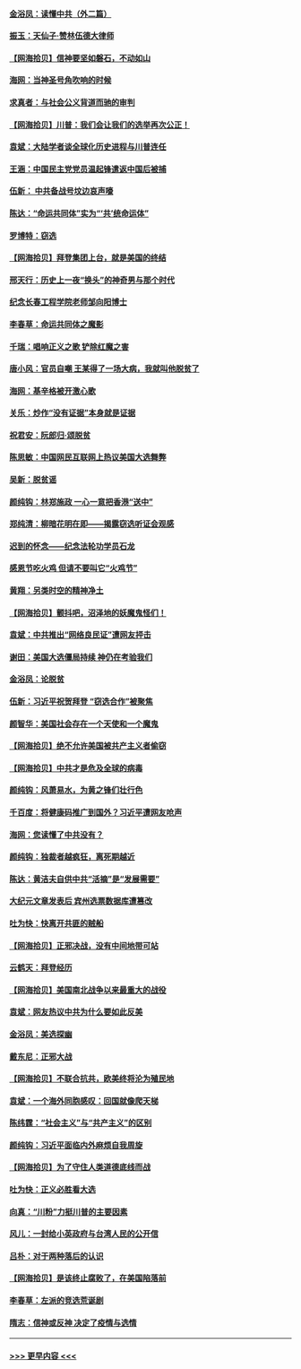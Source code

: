 #### [金浴凤：读懂中共（外二篇）](../pages/nsc993/n12597943.md?t=12051951) 
#### [振玉：天仙子‧赞林伍德大律师](../pages/nsc993/n12597929.md?t=12051951) 
#### [【网海拾贝】信神要坚如磐石，不动如山](../pages/nsc993/n12597901.md?t=12051951) 
#### [海网：当神圣号角吹响的时候](../pages/nsc993/n12595891.md?t=12051951) 
#### [求真者：与社会公义背道而驰的审判](../pages/nsc993/n12595868.md?t=12051951) 
#### [【网海拾贝】川普：我们会让我们的选举再次公正！](../pages/nsc993/n12594930.md?t=12051951) 
#### [袁斌：大陆学者谈全球化历史进程与川普连任](../pages/nsc993/n12594690.md?t=12051951) 
#### [王涵：中国民主党党员温起锋遣返中国后被捕](../pages/nsc993/n12594540.md?t=12051951) 
#### [伍新： 中共备战号坟边哀声嚎](../pages/nsc993/n12593086.md?t=12051951) 
#### [陈达：“命运共同体”实为“‘共’统命运体”](../pages/nsc993/n12590865.md?t=12051951) 
#### [罗博特：窃选](../pages/nsc993/n12590619.md?t=12051951) 
#### [【网海拾贝】拜登集团上台，就是美国的终结](../pages/nsc993/n12589725.md?t=12051951) 
#### [邢天行：历史上一夜“换头”的神奇男与那个时代](../pages/nsc993/n12589424.md?t=12051951) 
#### [纪念长春工程学院老师邹向阳博士](../pages/nsc993/n12585390.md?t=12051951) 
#### [李春草：命运共同体之魔影](../pages/nsc993/n12585026.md?t=12051951) 
#### [千瑞：唱响正义之歌 铲除红魔之害](../pages/nsc993/n12585002.md?t=12051951) 
#### [唐小风：官员自嘲 王某得了一场大病，我就叫他脱贫了](../pages/nsc993/n12584981.md?t=12051951) 
#### [海网：基辛格被开激心歌](../pages/nsc993/n12584946.md?t=12051951) 
#### [关乐：炒作“没有证据”本身就是证据](../pages/nsc993/n12583146.md?t=12051951) 
#### [祝君安：阮郎归‧颂脱贫](../pages/nsc993/n12583119.md?t=12051951) 
#### [陈思敏：中国网民互联网上热议美国大选舞弊](../pages/nsc993/n12582845.md?t=12051951) 
#### [吴新：脱贫谣](../pages/nsc993/n12580839.md?t=12051951) 
#### [颜纯钩：林郑施政 一心一意把香港“送中”](../pages/nsc993/n12580805.md?t=12051951) 
#### [郑纯清：柳暗花明在即——揭露窃选听证会观感](../pages/nsc993/n12580795.md?t=12051951) 
#### [迟到的怀念——纪念法轮功学员石龙](../pages/nsc993/n12580245.md?t=12051951) 
#### [感恩节吃火鸡  但请不要叫它“火鸡节”](../pages/nsc993/n12580252.md?t=12051951) 
#### [黄翔：另类时空的精神净土](../pages/nsc993/n12578638.md?t=12051951) 
#### [【网海拾贝】颤抖吧，沼泽地的妖魔鬼怪们！](../pages/nsc993/n12578552.md?t=12051951) 
#### [袁斌：中共推出“网络良民证”遭网友抨击](../pages/nsc993/n12578511.md?t=12051951) 
#### [谢田：美国大选僵局持续 神仍在考验我们](../pages/nsc993/n12577432.md?t=12051951) 
#### [金浴凤：论脱贫](../pages/nsc993/n12576386.md?t=12051951) 
#### [伍新：习近平祝贺拜登 “窃选合作”被聚焦](../pages/nsc993/n12576358.md?t=12051951) 
#### [颜智华：美国社会存在一个天使和一个魔鬼](../pages/nsc993/n12574299.md?t=12051951) 
#### [【网海拾贝】绝不允许美国被共产主义者偷窃](../pages/nsc993/n12573396.md?t=12051951) 
#### [【网海拾贝】中共才是危及全球的病毒](../pages/nsc993/n12571204.md?t=12051951) 
#### [颜纯钩：风萧易水，为黄之锋们壮行色](../pages/nsc993/n12571487.md?t=12051951) 
#### [千百度：将健康码推广到国外？习近平遭网友呛声](../pages/nsc993/n12570808.md?t=12051951) 
#### [海网：您读懂了中共没有？](../pages/nsc993/n12570487.md?t=12051951) 
#### [颜纯钩：独裁者越疯狂，离死期越近](../pages/nsc993/n12569055.md?t=12051951) 
#### [陈达：黄洁夫自供中共“活摘”是“发展需要”](../pages/nsc993/n12568541.md?t=12051951) 
#### [大纪元文章发表后 宾州选票数据库遭篡改](../pages/nsc993/n12568105.md?t=12051951) 
#### [吐为快：快离开共匪的贼船](../pages/nsc993/n12568462.md?t=12051951) 
#### [【网海拾贝】正邪决战，没有中间地带可站](../pages/nsc993/n12568439.md?t=12051951) 
#### [云鹤天：拜登经历](../pages/nsc993/n12567294.md?t=12051951) 
#### [【网海拾贝】美国南北战争以来最重大的战役](../pages/nsc993/n12567247.md?t=12051951) 
#### [袁斌：网友热议中共为什么要如此反美](../pages/nsc993/n12567162.md?t=12051951) 
#### [金浴凤：美选探幽](../pages/nsc993/n12567147.md?t=12051951) 
#### [戴东尼：正邪大战](../pages/nsc993/n12567033.md?t=12051951) 
#### [【网海拾贝】不联合抗共，欧美终将沦为殖民地](../pages/nsc993/n12565068.md?t=12051951) 
#### [袁斌：一个海外同胞感叹：回国就像爬天梯](../pages/nsc993/n12564986.md?t=12051951) 
#### [陈纬霆：“社会主义”与“共产主义”的区别](../pages/nsc993/n12562417.md?t=12051951) 
#### [颜纯钩：习近平面临内外麻烦自我周旋](../pages/nsc993/n12563356.md?t=12051951) 
#### [【网海拾贝】为了守住人类道德底线而战](../pages/nsc993/n12562542.md?t=12051951) 
#### [吐为快：正义必胜看大选](../pages/nsc993/n12561967.md?t=12051951) 
#### [向真：“川粉”力挺川普的主要因素](../pages/nsc993/n12560774.md?t=12051951) 
#### [风儿：一封给小英政府与台湾人民的公开信](../pages/nsc993/n12560581.md?t=12051951) 
#### [吕朴：对于两种落后的认识](../pages/nsc993/n12560492.md?t=12051951) 
#### [【网海拾贝】是该终止腐败了，在美国陷落前](../pages/nsc993/n12559936.md?t=12051951) 
#### [李春草：左派的竞选荒诞剧](../pages/nsc993/n12558380.md?t=12051951) 
#### [隋志：信神或反神 决定了疫情与选情](../pages/nsc993/n12558255.md?t=12051951) 

----
#### [ >>> 更早内容 <<< ](../indexes/nsc993-earlier.md)
